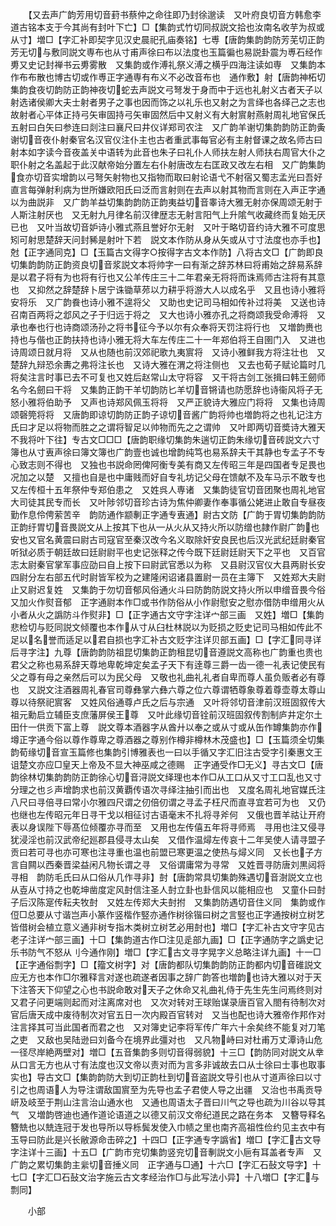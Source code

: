 <!-- { "loadSidebar": true } -->
　　【又去声广韵芳用切音葑书蔡仲之命往即乃封徐邈读　又叶府良切音方韩愈李道古铭本支于今其尚有封叶下亡】□【集韵式竹切同叔説文拾也汝南名收芋为叔或从寸】増□【字汇补即契字见汉史晨祀孔庙奏铭】七尃【唐韵集韵韵防芳芜切正韵芳无切与敷同説文専布也从寸甫声徐曰布以法度也玉篇徧也易説卦震为尃石经作旉又史记封禅书云旉雾散　又集韵或作溥礼祭义溥之横乎四海注读如専　又集韵本作布布散也博古切或作尃正字通専有布义不必改音布也　通作敷】射【唐韵神柘切集韵食夜切韵防正韵神夜切蛇去声説文弓弩发于身而中于远也礼射义古者天子以射选诸侯卿大夫士射者男子之事也因而饰之以礼乐也又射之为言绎也各绎己之志也故射者心平体正持弓矢审固持弓矢审固然后中又射义有大射賔射燕射周礼地官保氏五射曰白矢曰参连曰剡注曰襄尺曰井仪详郑司农注　又广韵羊谢切集韵韵防正韵夤谢切音夜仆射秦官名汉官仪注仆主也古者重武事每官必有主射督课之故名师古曰射本如字读今音夜盖关中语转为此音也朱子曰礼仆人师扶左射人师扶右周官大仆之职仆射之名盖起于此汉献帝始分置左右仆射唐改左右匡政又改左右相　又广韵集韵食亦切音实增韵以弓弩矢射物也又指物而取曰射论语弋不射宿又蜀志孟光曰吾好直言每弹射利病为世所嫌欧阳氏曰泛而言射则在去声以射其物而言则在入声正字通以为曲説非　又广韵羊益切集韵韵防正韵夷益切音睾诗大雅无射亦保周颂无射于人斯注射厌也　又无射九月律名前汉律歴志无射言阳气上升隂气收藏终而复始无厌已也　又叶当故切音妒诗小雅式燕且誉好尔无射　又叶于略切音约诗大雅不可度思矧可射思楚辞天问封豨是射叶下若　説文本作防从身从矢或从寸寸法度也亦手也】尅【正字通同克】□【玉篇古文得字○按得字古文本作防】八将古文□【广韵即良切集韵韵防正韵资良切音浆説文本将帅字一曰有渐之辞苏林曰将甫始之辞易系辞是以君子将有为也将有行也又公羊传庄三十二年君亲无将将而诛焉师古注将有其意也　又抑然之辞楚辞卜居宁诛锄草茒以力耕乎将游大人以成名乎　又且也诗小雅将安将乐　又广韵飬也诗小雅不遑将父　又助也史记司马相如传补过将美　又送也诗召南百两将之邶风之子于归远于将之　又大也诗小雅亦孔之将商颂我受命溥将　又承也奉也行也诗商颂汤孙之将书征今予以尔有众奉将天罚注将行也　又増韵赉也持也与偕也正韵扶持也诗小雅无将大车左传庄二十一年郑伯将王自圉门入　又进也诗周颂日就月将　又从也随也前汉郊祀歌九夷賔将　又诗小雅鲜我方将注壮也　又楚辞九辩恐余夀之弗将注长也　又诗大雅在渭之将注侧也　又去也荀子赋论篇时几将矣注言时事已去不可复也又姓后赵常山太守将容　又干将古剑工张揖曰韩王劒师名今名劒曰干将　又集韵正韵干羊切韵防匕羊切音锵请也防愿辞也诗衞风将子无怒小雅将伯助予　又声也诗郑风佩玉将将　又严正貌诗大雅应门将将　又集也诗周颂磬筦将将　又唐韵即谅切韵防正韵子谅切音酱广韵将帅也増韵将之也礼记注方氏曰才足以将物而胜之之谓将智足以帅物而先之之谓帅　又叶即两切音奬诗大雅天不我将叶下往】专古文□□□【唐韵职缘切集韵朱遄切正韵朱缘切音砖説文六寸簿也从寸叀声徐曰簿文簿也广韵壹也诚也增韵纯笃也易系辞夫干其静也专孟子不专心致志则不得也　又独也书説命罔俾阿衡专美有商又左传昭三年是四国者专足畏也况加之以楚　又擅也自是也中庸贱而好自专礼坊记父母在馈献不及车马示不敢专也又左传桓十五年祭仲专郑伯患之　又姓呉人専诸　又集韵徒官切音团聚也周礼地官大司徒其民专而长　又叶陟邻切音珍古诗为焦仲卿妻作奉事循公姥进止敢自专昼夜勤作息伶俜萦苦辛　韵防通作颛剸正字通专叀通】尉古文防【广韵于胃切集韵韵防正韵纡胃切音畏説文从上按其下也从从火从又持火所以防缯也隷作尉广韵也安也又官名黄震曰尉古司寇官至秦汉改今名义取除奸安良民也后汉光武纪廷尉秦官听狱必质于朝廷故曰廷尉尉平也史记张释之传今既下廷尉廷尉天下之平也　又百官志太尉秦官掌军事应劭曰自上按下曰尉武官悉以为称　又县尉汉官仪大县两尉长安四尉分左右部五代时尉皆军校为之建隆闲诏诸县置尉一员在主簿下　又姓郑大夫尉止又尉迟复姓　又集韵于勿切音郁风俗通火斗曰防韵防説文持火所以申缯音畏今俗又加火作熨音郁　正字通尉本作□或书作防俗从小作尉慰安之慰亦借防申缯用火从小者从火之譌防斗作熨非】□【正字通古文守字注详宀部三画　又姓】増□【集韵悲检切与贬同説文倾覆也本作从寸从臼杜林説以为贬损之贬史记司马相如传此不足以名誉而适足以君自损也字汇补古文贬字注详贝部五画】□【字汇同寻详后寻字注】九尊【唐韵韵防祖昆切集韵正韵租昆切音遵説文高称也广韵重也贵也君父之称也易系辞天尊地卑乾坤定矣孟子天下有逹尊三爵一齿一德一礼表记使民有父之尊有母之亲然后可以为民父母　又敬也礼曲礼礼者自卑而尊人虽负贩者必有尊也　又説文注酒器周礼春官司尊彝掌六彝六尊之位六尊谓牺尊象尊着尊壶尊太尊山尊以待祭祀賔客　又姓风俗通尊卢氏之后与宗通　又叶将邻切音津前汉班固叙传大祖元勳启立辅臣支庶藩屏侯王尊　又叶此缘切音铨前汉班固叙传割制庐井定尔土田什一供贡下富上尊　説文尊本酒器字从酋廾以奉之或从寸或从缶作罇集韵亦作墫正字通今俗以尊作尊卑之尊酒器之尊别作樽非樽林木茂盛也】□【玉篇须全切集韵荀缘切音宣玉篇修也集韵引博雅表也一曰以手循又字汇旧注古受字引秦惠文王诅楚文亦应□皇天上帝及不显大神巫咸之德赐　正字通受作□无义】寻古文□【唐韵徐林切集韵韵防正韵徐心切音浔説文绎理也本作□从工口从又寸工口乱也又寸分理之也彡声增韵求也前汉黄覇传语次寻绎注抽引而出也　又度名周礼地官媒氏注八尺曰寻倍寻曰常小尔雅四尺谓之仞倍仞谓之寻孟子枉尺而直寻宜若可为也　又仍也继也左传昭元年日寻干戈以相征讨古语毫末不扎将寻斧何　又俄也晋羊祜让开府表以身误陛下辱髙位倾覆亦寻而至　又用也左传僖五年将寻师焉　寻用也注又侵寻犹浸淫也前汉武帝纪廵郡县侵寻太山矣　又借作温燖左传哀十二年吴使人请寻盟子贡曰若可寻也亦可寒也注寻重也温也前盟已寒更温之使热与燖义同　又长也子方言自闗以西秦晋梁益闲凡物长谓之寻　又俗谓庸常为寻常　又姓晋寻防唐刘黒闼将寻相　韵防毛氏曰从口俗从几作寻非】尌【唐韵常具切集韵殊遇切音澍説文立也从壴从寸持之也乾坤凿度定风尌信注圣人尌立卦也卦信风以能相应也　又童仆曰尌子后汉陈寔传耘夫牧尌　又姓左传郑大夫尌拊　又集韵防遇切音住义同　集韵或作侸□总要从寸谐岂声小篆作竖楷作竪亦通作树徐锴曰树之言竪也正字通按树立树艺皆借树会植立意义通非树专指木类树立树艺必用尌也】増□【字汇补古文守字见古老子注详宀部三画】十□【集韵道古作□注见辵部九画】□【正字通防字之譌史记乐书防气不怒从刂今通作刚】増□【字汇古文寻字晃字义总略注详九画】十一□【正字通俗剽字】□【籀文树字】对【唐韵都队切集韵韵防正韵都内切音碓説文应无方也本作□尔雅释言对遂也疏遂者因事之辞广韵答也増韵也诗大雅以对于天下注答天下仰望之心也书説命敢对天子之休命又礼曲礼侍于先生先生问焉终则对又君子问更端则起而对注离席对也　又次对转对王球贻谋录唐百官入閤有待制次对官后唐天成中废待制次对官五日一次内殿百官转对　又当也配也诗大雅帝作邦作对注言择其可当此国者而君之也　又对簿史记李将军传广年六十余矣终不能复对刀笔之吏　又敌也吴陆逊曰刘备今在境界此彊对也　又凡物峙曰对杜甫万丈潭诗山危一径尽岸絶两壁对】増□【五音集韵多则切音得弱貌】十三□【韵防同对説文从丵从口言无方也从寸有法度也汉文帝以责对而为言多非诚故去口从士徐曰士事也取事实也】导古文□【集韵韵防大到切正韵杜到切音盗説文导引也从寸道声徐曰以寸引之也周语人为导注谓敌国賔至为先导也孟子君使人导之出疆　又治也书禹贡导岍及岐至于荆山注言治山通水也　又通也周语太子晋曰川气之导也疏为川谷以导其气　又増韵啓迪也通作道论语道之以德又前汉文帝纪道民之路在务本　又簪导释名簪兟也以兟连冠于发也导所以导栎鬓发使入巾帻之里也南齐高祖性俭约见主衣中有玉导曰防此是兴长敝源命击碎之】十四□【正字通专字譌省】増□【字汇古文导字注详十三画】十五□【广韵市兖切集韵竖兖切音剸説文小巵有耳盖者专声　又广韵之累切集韵主繠切音捶义同　正字通与□通】十六□【字汇石鼔文导字】十七□【字汇□石鼔文治字施云古文孝经治作□与此写法小异】十八増□【字汇与剽同】













　　小部
